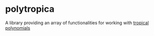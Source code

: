 # polytropica
A library providing an array of functionalities for working with [tropical polynomials](https://en.wikipedia.org/wiki/Tropical_geometry)

